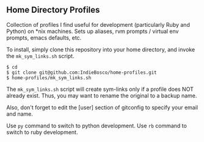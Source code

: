 ## Home Directory Profiles

Collection of profiles I find useful for development (particularly Ruby and Python) on *nix machines.  Sets up aliases, rvm prompts / virtual env prompts, emacs defaults, etc.

To install, simply clone this repository into your home directory, and invoke the `mk_sym_links.sh` script.

    $ cd
    $ git clone git@github.com:IndieBosco/home-profiles.git
    $ home-profiles/mk_sym_links.sh

The `mk_sym_links.sh` script will create sym-links only if a profile does NOT already exist.  Thus, you may want to rename the original to a backup name.

Also, don't forget to edit the [user] section of gitconfig to specify your email and name.

Use `py` command to switch to python development. Use `rb` command to switch to ruby development.
